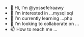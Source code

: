 - 👋 Hi, I’m @yossefelraawy
- 👀 I’m interested in ...mysql sql
- 🌱 I’m currently learning ...php
- 💞️ I’m looking to collaborate on ...
- 📫 How to reach me ...

<!---
yossefelraawy/yossefelraawy is a ✨ special ✨ repository because its `README.md` (this file) appears on your GitHub profile.
You can click the Preview link to take a look at your changes.
--->

